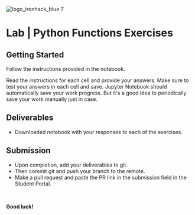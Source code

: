 ![logo_ironhack_blue 7](https://user-images.githubusercontent.com/23629340/40541063-a07a0a8a-601a-11e8-91b5-2f13e4e6b441.png)

# Lab | Python Functions Exercises

## Getting Started

Follow the instructions provided in the notebook.

Read the instructions for each cell and provide your answers. Make sure to test your answers in each cell and save. Jupyter Notebook should automatically save your work progress. But it's a good idea to periodically save your work manually just in case.

## Deliverables

- Downloaded notebook with your responses to each of the exercises.

## Submission

- Upon completion, add your deliverables to git. 
- Then commit git and push your branch to the remote.
- Make a pull request and paste the PR link in the submission field in the Student Portal.

<br>

**Good luck!**
